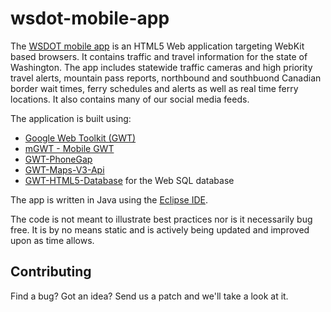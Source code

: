 wsdot-mobile-app
================

The [WSDOT mobile app](https://itunes.apple.com/us/app/wsdot/id387209224?mt=8) is an HTML5 Web application targeting WebKit based browsers. 
It contains traffic and travel information for the state of Washington. The app includes 
statewide traffic cameras and high priority travel alerts, mountain pass reports, northbound 
and southbuond Canadian border wait times, ferry schedules and alerts as well as real time 
ferry locations. It also contains many of our social media feeds.

The application is built using:

  * [Google Web Toolkit (GWT)](http://www.gwtproject.org/)
  * [mGWT - Mobile GWT](https://github.com/mgwt/mgwt)
  * [GWT-PhoneGap](https://code.google.com/p/gwt-phonegap/)
  * [GWT-Maps-V3-Api](https://github.com/branflake2267/GWT-Maps-V3-Api)
  * [GWT-HTML5-Database](https://github.com/WSDOT/gwt-html5-database) for the Web SQL database

The app is written in Java using the <a href="http://www.eclipse.org/">Eclipse IDE</a>.

The code is not meant to illustrate best practices nor is it necessarily bug
free. It is by no means static and is actively being updated and improved upon 
as time allows.

Contributing
------------

Find a bug? Got an idea? Send us a patch and we'll take a look at it.
